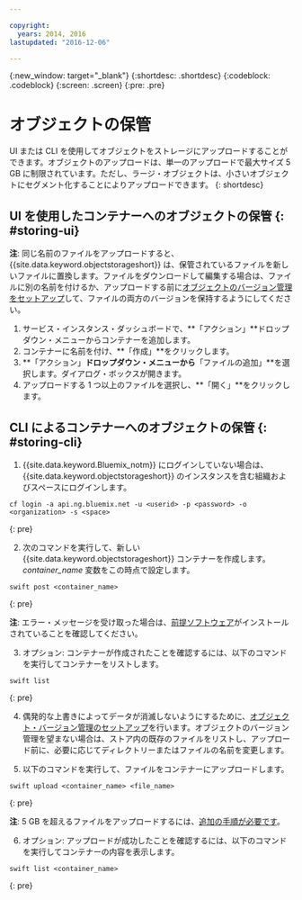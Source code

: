 ```yaml
---

copyright:
  years: 2014, 2016
lastupdated: "2016-12-06"

---
```

{:new_window: target="_blank"}
{:shortdesc: .shortdesc}
{:codeblock: .codeblock}
{:screen: .screen}
{:pre: .pre}

# オブジェクトの保管

UI または CLI を使用してオブジェクトをストレージにアップロードすることができます。オブジェクトのアップロードは、単一のアップロードで最大サイズ 5 GB に制限されています。ただし、ラージ・オブジェクトは、小さいオブジェクトにセグメント化することによりアップロードできます。
{: shortdesc}


## UI を使用したコンテナーへのオブジェクトの保管 {: #storing-ui}

**注**: 同じ名前のファイルをアップロードすると、{{site.data.keyword.objectstorageshort}} は、保管されているファイルを新しいファイルに置換します。ファイルをダウンロードして編集する場合は、ファイルに別の名前を付けるか、アップロードする前に[オブジェクトのバージョン管理をセットアップ](/docs/services/ObjectStorage/os_versioning.html)して、ファイルの両方のバージョンを保持するようにしてください。


1. サービス・インスタンス・ダッシュボードで、**「アクション」**ドロップダウン・メニューからコンテナーを追加します。
2. コンテナーに名前を付け、**「作成」**をクリックします。
3. **「アクション」**ドロップダウン・メニューから**「ファイルの追加」**を選択します。ダイアログ・ボックスが開きます。
4. アップロードする 1 つ以上のファイルを選択し、**「開く」**をクリックします。



## CLI によるコンテナーへのオブジェクトの保管 {: #storing-cli}

1. {{site.data.keyword.Bluemix_notm}} にログインしていない場合は、{{site.data.keyword.objectstorageshort}} のインスタンスを含む組織およびスペースにログインします。

  ```
  cf login -a api.ng.bluemix.net -u <userid> -p <password> -o <organization> -s <space>
  ```
  {: pre}

2. 次のコマンドを実行して、新しい {{site.data.keyword.objectstorageshort}} コンテナーを作成します。*container_name* 変数をこの時点で設定します。

  ```
  swift post <container_name>
  ```
  {: pre}

**注**: エラー・メッセージを受け取った場合は、[前提ソフトウェア](/docs/services/ObjectStorage/os_configuring.html#install-swift-client)がインストールされていることを確認してください。

3. オプション: コンテナーが作成されたことを確認するには、以下のコマンドを実行してコンテナーをリストします。

  ```
  swift list
  ```
  {: pre}

4. 偶発的な上書きによってデータが消滅しないようにするために、[オブジェクト・バージョン管理のセットアップ](/docs/services/ObjectStorage/os_versioning.html)を行います。オブジェクトのバージョン管理を望まない場合は、ストア内の既存のファイルをリストし、アップロード前に、必要に応じてディレクトリーまたはファイルの名前を変更します。

5. 以下のコマンドを実行して、ファイルをコンテナーにアップロードします。

  ```
  swift upload <container_name> <file_name>
  ```
  {: pre}

  **注**: 5 GB を超えるファイルをアップロードするには、[追加の手順が必要です](/docs/services/ObjectStorage/os_large_files.html)。

6. オプション: アップロードが成功したことを確認するには、以下のコマンドを実行してコンテナーの内容を表示します。

  ```
  swift list <container_name>
  ```
  {: pre}
